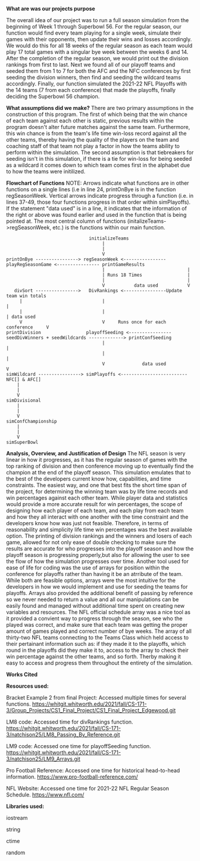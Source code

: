 **What are was our projects purpose**

The overall idea of our project was to run a full season simulation from the beginning of Week 1 through Superbowl 56. For the regular season, our function would find every team playing for a single week, simulate their games with their opponents, then update their wins and losses accordingly. We would do this for all 18 weeks of the regular season as each team would play 17 total games with a singular bye week between the weeks 6 and 14. After the completion of the regular season, we would print out the division rankings from first to last. Next we found all of our playoff teams and seeded them from 1 to 7 for both the AFC and the NFC conferences by first seeding the division winners, then find and seeding the wildcard teams accordingly. Finally, our function simulated the 2021-22 NFL Playoffs with the 14 teams (7 from each conference) that made the playoffs, finally deciding the Superbowl 56 champion.

**What assumptions did we make?**
There are two primary assumptions in the construction of this program. The first of which being that the win chance of each team against each other is static, previous results within the program doesn't alter future matches against the same team. Furthermore, this win chance is from the team's life time win-loss record against all the other teams, thereby having the quality of the players on the team and coaching staff of that team not play a factor in how the teams ability to perform within the simulation. The second assumption is that tiebreakers for seeding isn't in this simulation, if there is a tie for win-loss for being seeded as a wildcard it comes down to which team comes first in the alphabet due to how the teams were initilized. 

**Flowchart of Functions** 
NOTE: Arrows indicate what functions are in other functions on a single lines (i.e in line 24, printOnBye is in the function regSeasonWeek. Vertical arrows indicate progress through a function (i.e. in lines 37-49, those four functions progress in that order within simPlayoffs). If the statement "data used" is in a line, it indicates that the information of the right or above was found earlier and used in the function that is being pointed at. The most central column of functions (initalizeTeams->regSeasonWeek, etc.) is the functions within our main function.

                                   initializeTeams
                                        |
                                        |
                                        V
    printOnBye ----------------> regSeasonWeek <---------------- playRegSeasonGame <---------------- printGameResults
                                        |                               |
                                        | Runs 18 Times                 |
                                        |                               |
                                        V           data used           V                    
       divSort ---------------->   DivRankings <----------------Update team win totals
         |                              |                                       |
         |                              |                                       | data used
         V                              V     Runs once for each conference     V
    printDivision                 playoffSeeding <---------------- seedDivWinners + seedWildcards -------------> printConfSeeding
                                        |                                         |
                                        |                                         |
                                        V              data used                  V
    simWildcard ----------------> simPlayoffs <-------------------------  NFC[] & AFC[]
        |
        |
        V
    simDivisional
        |
        |
        V
    simConfChampionship
        |
        |
        V
    simSuperBowl                             

**Analysis, Overview, and Justification of Design**
The NFL season is very linear in how it progresses, as it has the regular season of games with the top ranking of division and then conference moving up to eventually find the champion at the end of the playoff season. This simulation emulates that to the best of the developers current know how, capabilities, and time constraints.
The easiest way, and one that best fits the short time span of the project, for determining the winning team was by life time records and win percentages against each other team. While player data and statistics would provide a more accurate result for win percentages, the scope of designing how each player of each team, and each play from each team and how they all interact with one another with the time constraint and the developers know how was just not feasible. Therefore, in terms of reasonability and simplicity life time win percentages was the best available option.
The printing of division rankings and the winners and losers of each game, allowed for not only ease of double checking to make sure the results are accurate for who progresses into the playoff season and how the playoff season is progressing properly,but also for allowing the user to see the flow of how the simulation progresses over time.
Another tool used for ease of life for coding was the use of arrays for position within the conference for playoffs rather than having it be an atrribute of the team. While both are feasible options, arrays were the most intuitive for the developers in how we would implement and use for seeding the teams for playoffs. Arrays also provided the additional benefit of passing by reference so we never needed to return a value and all our manipulations can be easily found and managed without additional time spent on creating new variables and resources.
The NFL official schedule array was a nice tool as it provided a convient way to progress through the season, see who the played was correct, and make sure that each team was getting the proper amount of games played and correct number of bye weeks.
The array of all thirty-two NFL teams connecting to the Teams Class which held access to their pertainant information such as: if they made it to the playoffs, which round in the playoffs did they make it to, access to the array to check their win percentage against the other teams, and so forth. Therby making it easy to access and progress them throughout the entirety of the simulation. 

**Works Cited**

**Resources used:**

Bracket Example 2 from final Project: Accessed multiple times for several functions. https://whitgit.whitworth.edu/2021/fall/CS-171-3/Group_Projects/CS1_Final_Project/CS1_Final_Project_Edgewood.git

LM8 code: Accessed time for divRankings function. https://whitgit.whitworth.edu/2021/fall/CS-171-3/natchison25/LM8_Passing_By_Reference.git

LM9 code: Accessed one time for playoffSeeding function. https://whitgit.whitworth.edu/2021/fall/CS-171-3/natchison25/LM9_Arrays.git

Pro Football Reference: Accessed one time for historical head-to-head information. https://www.pro-football-reference.com/

NFL Website: Accessed one time for 2021-22 NFL Regular Season Schedule. https://www.nfl.com/

**Libraries used:**

iostream

string

ctime

random

